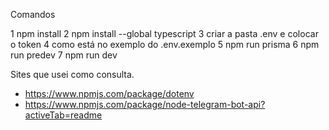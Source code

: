 Comandos

1 npm install
2 npm install --global typescript
3 criar a pasta .env e colocar o token 4 como está no exemplo do .env.exemplo
5 npm run prisma
6 npm run predev
7 npm run dev

Sites que usei como consulta.
- https://www.npmjs.com/package/dotenv
- https://www.npmjs.com/package/node-telegram-bot-api?activeTab=readme
